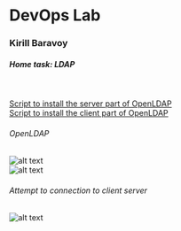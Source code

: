 # DevOps Lab
### Kirill Baravoy

##### Home task: LDAP
<br>

[Script to install the server part of OpenLDAP](https://github.com/MNT-Lab/google-cloud-module/blob/kbaravoy/Day%205/main.tf "Server script") <br>
[Script to install the client part of OpenLDAP](https://github.com/MNT-Lab/google-cloud-module/blob/kbaravoy/Day%205/main.tf "Client script") <br>

###### OpenLDAP
![alt text](https://github.com/borovoykirill/DevOps-Lab/blob/LDAP/img/status-slapd.png "Service status") <br>
![alt text](https://github.com/borovoykirill/DevOps-Lab/blob/LDAP/img/img/ldapadmin.png "LDAP web-console")


###### Attempt to connection to client server
![alt text](https://github.com/borovoykirill/DevOps-Lab/blob/LDAP/img/connect_via_epamer.png "LDAP web-console")
